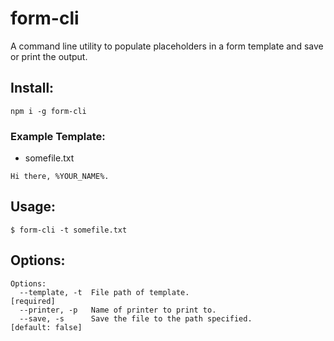 # form-cli

A command line utility to populate placeholders in a form template and save or 
print the output.

## Install: 

```
npm i -g form-cli
```

### Example Template:

- somefile.txt

```
Hi there, %YOUR_NAME%.
```

## Usage:

```
$ form-cli -t somefile.txt 
```

## Options:

```
Options:
  --template, -t  File path of template.                              [required]
  --printer, -p   Name of printer to print to.
  --save, -s      Save the file to the path specified.          [default: false]
```
